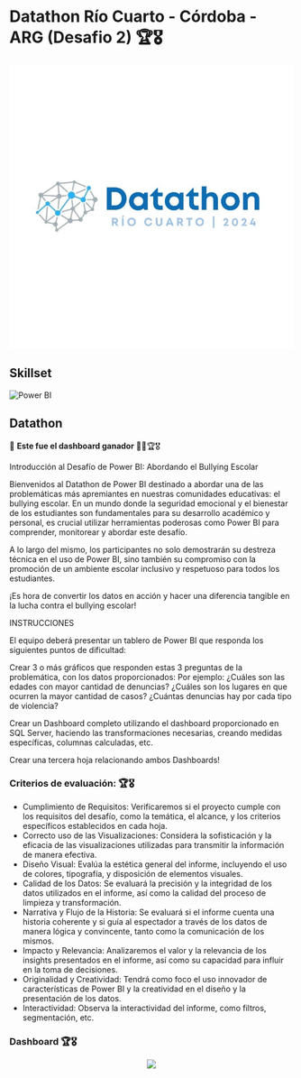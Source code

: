 # Datathon Río Cuarto - Córdoba - ARG (Desafio 2) 🏆🎖

<div align="center">
  <img src='./images/datathon.jpg'>
  <br> 
</div>


## Skillset 
![Power BI](https://img.shields.io/badge/-Power%20BI-333333?style=flat&logo=powerbi)

## Datathon
🎉 **Este fue el dashboard ganador** 🎉🎆🏆🎖 <br>

Introducción al Desafío de Power BI: Abordando el Bullying Escolar

Bienvenidos al Datathon de Power BI destinado a abordar una de las problemáticas más apremiantes en nuestras comunidades educativas: el bullying escolar. En un mundo donde la seguridad emocional y el bienestar de los estudiantes son fundamentales para su desarrollo académico y personal, es crucial utilizar herramientas poderosas como Power BI para comprender, monitorear y abordar este desafío.

A lo largo del mismo, los participantes no solo demostrarán su destreza técnica en el uso de Power BI, sino también su compromiso con la promoción de un ambiente escolar inclusivo y respetuoso para todos los estudiantes.

¡Es hora de convertir los datos en acción y hacer una diferencia tangible en la lucha contra el bullying escolar!

INSTRUCCIONES

El equipo deberá presentar un tablero de Power BI que responda los siguientes puntos de dificultad:

Crear 3 o más gráficos que responden estas 3 preguntas de la problemática, con los datos proporcionados:
Por ejemplo:
¿Cuáles son las edades con mayor cantidad de denuncias?
¿Cuáles son los lugares en que ocurren la mayor cantidad de casos?
¿Cuántas denuncias hay por cada tipo de violencia?

Crear un Dashboard completo utilizando el dashboard proporcionado en SQL Server, haciendo las transformaciones necesarias, creando medidas específicas, columnas calculadas, etc.

Crear una tercera hoja relacionando ambos Dashboards!

### **Criterios de evaluación**: 🏆🎖

- Cumplimiento de Requisitos: Verificaremos si el proyecto cumple con los requisitos del desafío, como la temática, el alcance, y los criterios específicos establecidos en cada hoja.
- Correcto uso de las Visualizaciones: Considera la sofisticación y la eficacia de las visualizaciones utilizadas para transmitir la información de manera efectiva.
- Diseño Visual: Evalúa la estética general del informe, incluyendo el uso de colores, tipografía, y disposición de elementos visuales.
- Calidad de los Datos: Se evaluará la precisión y la integridad de los datos utilizados en el informe, así como la calidad del proceso de limpieza y transformación.
- Narrativa y Flujo de la Historia: Se evaluará si el informe cuenta una historia coherente y si guía al espectador a través de los datos de manera lógica y convincente, tanto como la comunicación de los mismos.
- Impacto y Relevancia: Analizaremos el valor y la relevancia de los insights presentados en el informe, así como su capacidad para influir en la toma de decisiones.
- Originalidad y Creatividad: Tendrá como foco el uso innovador de características de Power BI y la creatividad en el diseño y la presentación de los datos.
- Interactividad: Observa la interactividad del informe, como filtros, segmentación, etc.

### **Dashboard** 🏆🎖
<div align="center">
  <img src='./images/Ac'>
  <br> 
</div>
